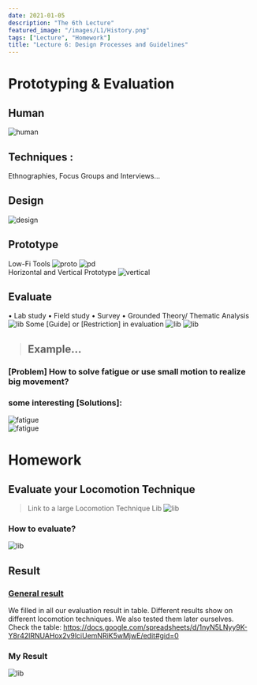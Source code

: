 ```yaml
---
date: 2021-01-05
description: "The 6th Lecture"
featured_image: "/images/L1/History.png"
tags: ["Lecture", "Homework"]
title: "Lecture 6: Design Processes and Guidelines"
---
```

# Prototyping & Evaluation
## Human
![human](/images/courses/igd301/L6/human.png)  

## Techniques :
Ethnographies, Focus Groups and Interviews...

## Design
![design](/images/courses/igd301/L6/designthinking.png)  

## Prototype
Low-Fi Tools
![proto](/images/courses/igd301/L6/design.png) 
![pd](/images/courses/igd301/L6/paper.png)  
Horizontal and Vertical Prototype
![vertical](/images/courses/igd301/L6/vertical.png)  

## Evaluate
• Lab study
• Field study
• Survey
• Grounded Theory/ Thematic Analysis
![lib](/images/courses/igd301/L6/labexp.png) 
Some [Guide] or [Restriction] in evaluation
![lib](/images/courses/igd301/L6/guide.png) 
![lib](/images/courses/igd301/L6/restrict.png) 

> ## Example...
### [Problem] How to solve fatigue or use small motion to realize big movement? 
### some interesting [Solutions]:
![fatigue](/images/courses/igd301/L6/home.png)  
![fatigue](/images/courses/igd301/L6/lib.png)  



# Homework 
## Evaluate your Locomotion Technique
>Link to a large Locomotion Technique Lib
![lib](/images/courses/igd301/L6/loclib.png)  

### How to evaluate?
![lib](/images/courses/igd301/L6/eva.png)  

## Result
### [General result](https://docs.google.com/spreadsheets/d/1nyN5LNyy9K-Y8r42lRNUAHox2v9lciUemNRiK5wMjwE/edit#gid=0)
We filled in all our evaluation result in table. Different results show on different locomotion techniques. We also tested them later ourselves.   
Check the table:
<https://docs.google.com/spreadsheets/d/1nyN5LNyy9K-Y8r42lRNUAHox2v9lciUemNRiK5wMjwE/edit#gid=0>

### My Result
![lib](/images/courses/igd301/L6/myEva.png) 
